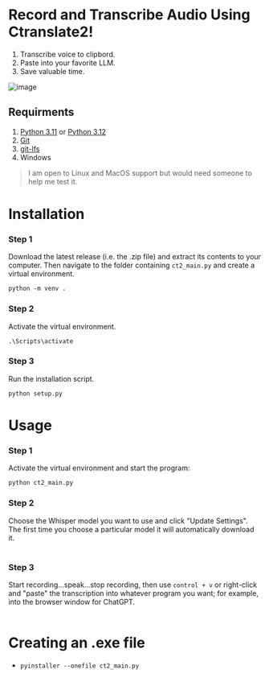 # Record and Transcribe Audio Using Ctranslate2!
1. Transcribe voice to clipbord.
2. Paste into your favorite LLM.
3. Save valuable time.

![image](https://github.com/user-attachments/assets/e6f0f8b3-42a3-45bf-82aa-02300d59f274)

## Requirments
1) [Python 3.11](https://www.python.org/downloads/release/python-3119/) or [Python 3.12](https://www.python.org/downloads/release/python-3129/)
2) [Git](https://git-scm.com/downloads)
3) [git-lfs](https://git-lfs.com/)
4) Windows
  > I am open to Linux and MacOS support but would need someone to help me test it.

# Installation

### Step 1
Download the latest release (i.e. the .zip file) and extract its contents to your computer.  Then navigate to the folder containing ```ct2_main.py``` and create a virtual environment.
```
python -m venv .
```
### Step 2
Activate the virtual environment.
```
.\Scripts\activate
```
### Step 3
Run the installation script.
```
python setup.py
```

# Usage

### Step 1
Activate the virtual environment and start the program:
```
python ct2_main.py
```
### Step 2
Choose the Whisper model you want to use and click "Update Settings". The first time you choose a particular model it will automatically download it.<br><br>

### Step 3
Start recording...speak...stop recording, then use ```control + v``` or right-click and "paste" the transcription into whatever program you want; for example, into the browser window for ChatGPT.<br><br>

# Creating an .exe file

* ```pyinstaller --onefile ct2_main.py```


